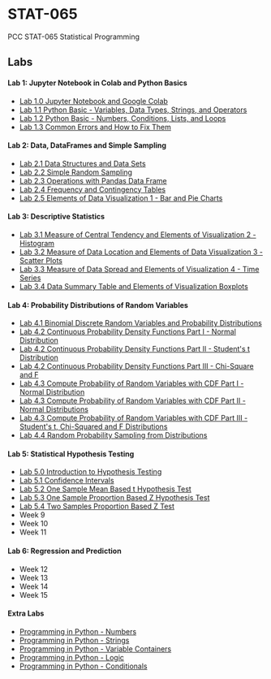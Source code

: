 # STAT-065
PCC STAT-065 Statistical Programming

## Labs
#### Lab 1: Jupyter Notebook in Colab and Python Basics
- [Lab 1.0 Jupyter Notebook and Google Colab](notebooks/Sanders-WS-LAB-1.0-Jupyter-Notebook-and-Google-Colab.ipynb)
- [Lab 1.1 Python Basic - Variables, Data Types, Strings, and Operators](notebooks/Sanders-WS-LAB-1.1-Python-Basic-Variables-Data-Types-Strings-and-Operators.ipynb)
- [Lab 1.2 Python Basic - Numbers, Conditions, Lists, and Loops](notebooks/Sanders-WS-LAB-1.2-Python-Basic-Numbers-Conditions-Lists-and-Loops.ipynb)
- [Lab 1.3 Common Errors and How to Fix Them](notebooks/Sanders-WS-LAB-1.3-Common-Errors-and-How-to-Fix-Them.ipynb)
#### Lab 2: Data, DataFrames and Simple Sampling
- [Lab 2.1 Data Structures and Data Sets](notebooks/Sanders-WS-LAB-2.1-Data-Structures-and-Data-Sets.ipynb)
- [Lab 2.2 Simple Random Sampling](notebooks/Sanders-WS-LAB-2.2-Simple-Random-Sampling.ipynb)
- [Lab 2.3 Operations with Pandas Data Frame](notebooks/Sanders-WS-LAB-2.3-Operations-with-pandas-Data-Frame.ipynb)
- [Lab 2.4 Frequency and Contingency Tables](notebooks/Sanders-WS-LAB-2.4-Frequency-and-Contingency-Tables.ipynb)
- [Lab 2.5 Elements of Data Visualization 1 - Bar and Pie Charts](notebooks/Sanders-WS-LAB-2.5-Elements-of-Data-Visualization-1-Bar-and-Pie-Charts.ipynb)
#### Lab 3: Descriptive Statistics
- [Lab 3.1 Measure of Central Tendency and Elements of Visualization 2 - Histogram](notebooks/Sanders-WS-LAB-3.1-Measure-of-Central-Tendency-and-Elements-of-Visualization-2-Histogram.ipynb)
- [Lab 3.2 Measure of Data Location and Elements of Data Visualization 3 - Scatter Plots](notebooks/Sanders-WS-LAB-3.2-Measure-of-Data-Location-and-Elements-of-Data-Visualization-3-Scatter-Plots.ipynb)
- [Lab 3.3 Measure of Data Spread and Elements of Visualization 4 - Time Series](notebooks/Sanders-WS-LAB-3.3-Measure-of-Data-Spread-and-Elements-of-Visualization-4-Time-Series.ipynb)
- [Lab 3.4 Data Summary Table and Elements of Visualization Boxplots](notebooks/Sanders-WS-LAB-3.4-Data-Summary-Table-and-Elements-of-Visualization-Boxplots.ipynb)
#### Lab 4: Probability Distributions of Random Variables
- [Lab 4.1 Binomial Discrete Random Variables and Probability Distributions](notebooks/Sanders-WS-LAB-4.1-Binomial-Discrete-Random-Variables-and-Probability-Distributions.ipynb)
- [Lab 4.2 Continuous Probability Density Functions Part I - Normal Distribution](notebooks/Sanders-WS-LAB-4.2-Continuous-Probability-Density-Functions-Part-I-Normal-Distribution.ipynb)
- [Lab 4.2 Continuous Probability Density Functions Part II - Student's t Distribution](notebooks/Sanders-WS-LAB-4.2-Continuous-Probability-Density-Functions-Part-II-Students-t-Distribution.ipynb)
- [Lab 4.2 Continuous Probability Density Functions Part III - Chi-Square and F](notebooks/Sanders-WS-LAB-4.2-Continuous-Probability-Density-Functions-Part-III-Chi-Square-and-F.ipynb)
- [Lab 4.3 Compute Probability of Random Variables with CDF Part I - Normal Distribution](notebooks/Sanders-WS-LAB-4.3-Compute-Probability-of-Random-Variables-with-CDF-Part-I-Normal-Distributions.ipynb)
- [Lab 4.3 Compute Probability of Random Variables with CDF Part II - Normal Distributions](notebooks/Sanders-WS-LAB-4.3-Compute-Probability-of-Random-Variables-with-CDF-Part-II-Normal-Distributions.ipynb)
- [Lab 4.3 Compute Probability of Random Variables with CDF Part III - Student's t, Chi-Squared and F Distributions](notebooks/Sanders-WS-LAB-4.3-Compute-Probability-of-Random-Variables-with-CDF-Part-III-Students-t-Chi-Squared-and-f-Distributions.ipynb)
- [Lab 4.4 Random Probability Sampling from Distributions](notebooks/Sanders-WS-LAB-4.4-Random-Probability-Sampling-from-Distributions.ipynb)
#### Lab 5: Statistical Hypothesis Testing
- [Lab 5.0 Introduction to Hypothesis Testing](notebooks/Sanders-WS-LAB-5.0-Introduction-to-Hypothesis-Testing.ipynb)
- [Lab 5.1 Confidence Intervals](notebooks/Sanders-WS-LAB-5.1-Confidence-Intervals.ipynb)
- [Lab 5.2 One Sample Mean Based t Hypothesis Test](notebooks/Sanders-WS-LAB-5.2-One-Sample-Mean-Based-t-Hypothesis-Test.ipynb)
- [Lab 5.3 One Sample Proportion Based Z Hypothesis Test](notebooks/Sanders-WS-LAB-5.3-One-Sample-Proportion-Based-Z-Hypothesis-Test.ipynb)
- [Lab 5.4 Two Samples Proportion Based Z Test](notebooks/Sanders-WS-LAB-5.4-Two-Samples-Proportion-Based-Z-Test.ipynb)
- Week 9
- Week 10
- Week 11
#### Lab 6: Regression and Prediction
- Week 12
- Week 13
- Week 14
- Week 15
#### Extra Labs
- [Programming in Python - Numbers](notebooks/Sanders-WS-Programming-in-Python-Numbers.ipynb)
- [Programming in Python - Strings](notebooks/Sanders-WS-Programming-in-Python-Strings.ipynb)
- [Programming in Python - Variable Containers](notebooks/Sanders-WS-Programming-in-Python-Variable-containers.ipynb)
- [Programming in Python - Logic](notebooks/Sanders-WS-Programming-in-Python-Logic.ipynb)
- [Programming in Python - Conditionals](notebooks/Sanders-WS-Programming-in-Python-Conditionals.ipynb)